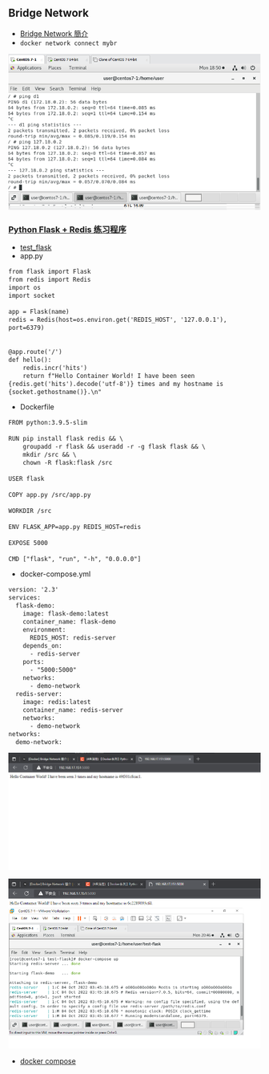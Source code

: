 ## Bridge Network
* [Bridge Network 簡介](https://godleon.github.io/blog/Docker/docker-network-bridge/)
* `docker network connect mybr` 

![PICTUER](https://github.com/victor0520/docker1/blob/main/bitmap/1004-1.png)

### [Python Flask + Redis 练习程序](https://blog.csdn.net/weixin_48447848/article/details/122612582)
* [test_flask](https://github.com/victor0520/docker1/blob/main/test_flask)
* app.py
```
from flask import Flask
from redis import Redis
import os
import socket

app = Flask(name)
redis = Redis(host=os.environ.get('REDIS_HOST', '127.0.0.1'), port=6379)


@app.route('/')
def hello():
    redis.incr('hits')
    return f"Hello Container World! I have been seen {redis.get('hits').decode('utf-8')} times and my hostname is {socket.gethostname()}.\n"
```
* Dockerfile
```
FROM python:3.9.5-slim

RUN pip install flask redis && \
    groupadd -r flask && useradd -r -g flask flask && \
    mkdir /src && \
    chown -R flask:flask /src

USER flask

COPY app.py /src/app.py

WORKDIR /src

ENV FLASK_APP=app.py REDIS_HOST=redis

EXPOSE 5000

CMD ["flask", "run", "-h", "0.0.0.0"]
```
* docker-compose.yml
```
version: '2.3'
services:
  flask-demo:
    image: flask-demo:latest
    container_name: flask-demo
    environment:
      REDIS_HOST: redis-server
    depends_on:
      - redis-server
    ports:
      - "5000:5000"
    networks:
      - demo-network
  redis-server:
    image: redis:latest
    container_name: redis-server
    networks:
      - demo-network
networks:
  demo-network:
```

![PICTUER](https://github.com/victor0520/docker1/blob/main/bitmap/1004-2.png)

![PICTUER](https://github.com/victor0520/docker1/blob/main/bitmap/1004-3.png)

* [docker compose](https://www.jinnsblog.com/2020/12/docker-compose-tutorial.html)